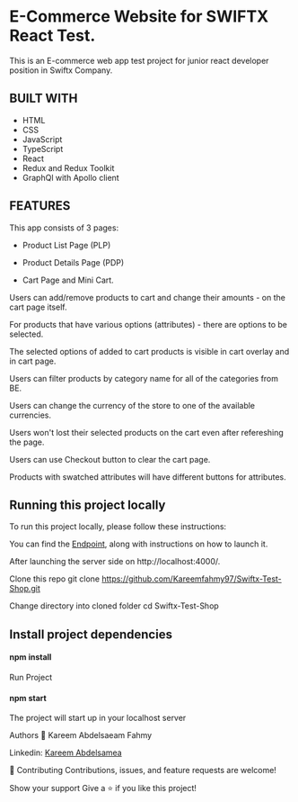 # E-Commerce Website for SWIFTX React Test.


This is an E-commerce web app test project for junior react developer position in Swiftx Company.  

## BUILT WITH
- HTML
- CSS
- JavaScript
- TypeScript
- React
- Redux and Redux Toolkit
- GraphQl with Apollo client

## FEATURES
This app consists of 3 pages:

- Product List Page (PLP)

- Product Details Page (PDP)

- Cart Page and Mini Cart.

Users can add/remove products to cart and change their amounts - on the cart page itself.

For products that have various options (attributes) - there are options to be selected.

The selected options of added to cart products is visible in cart overlay and in cart page.

Users can filter products by category name for all of the categories from BE.

Users can change the currency of the store to one of the available currencies.

Users won't lost their selected products on the cart even after refereshing the page.

Users can use Checkout button to clear the cart page.

Products with swatched attributes will have different buttons for attributes.

## Running this project locally
To run this project locally, please follow these instructions:

 You can find the [Endpoint](https://github.com/swiftx-io/ministore-assignment-graphql), along with instructions on how to launch it.

 After launching the server side on http://localhost:4000/.


Clone this repo git clone https://github.com/Kareemfahmy97/Swiftx-Test-Shop.git

Change directory into cloned folder cd Swiftx-Test-Shop

## Install project dependencies 
#### npm install

Run Project 
#### npm start

The project will start up in your localhost server

Authors
👤 Kareem Abdelsaeam Fahmy

Linkedin: [Kareem Abdelsamea](https://www.linkedin.com/in/kareemabdelsamea/)

🤝 Contributing
Contributions, issues, and feature requests are welcome!

Show your support
Give a ⭐️ if you like this project!